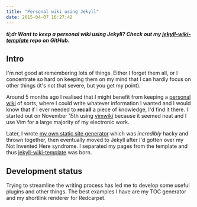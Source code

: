 ```yaml
---
title: "Personal wiki using Jekyll"
date: 2015-04-07 16:27:42
---
```


***tl;dr Want to keep a personal wiki using Jekyll? Check out my
[jekyll-wiki-template][repo] repo on GitHub.***


Intro
-----

I'm not good at remembering lots of things. Either I forget them all, or
I concentrate so hard on keeping them on my mind that I can hardly focus
on other things (it's not that severe, but you get my point).

Around 5 months ago I realised that I might benefit from keeping a
[personal wiki][] of sorts, where I could write whatever information I
wanted and I would know that if I ever needed to **recall** a piece of
knowledge, I'd find it there. I started out on November 15th using
[vimwiki][] because it seemed neat and I use Vim for a large majority of
my electronic work.

[personal wiki]: !Wikipedia
[vimwiki]: !GitHub "vimwiki/vimwiki"

Later, I wrote [my own static site generator][wikify] which was
*incredibly* hacky and thrown together, then eventually moved to Jekyll
after I'd gotten over my Not Invented Here syndrome. I separated my
pages from the template and thus [jekyll-wiki-template][repo] was born.

[wikify]: !GitHub "raehik/wikify"
[repo]: !GitHub "raehik/jekyll-wiki-template"


Development status
------------------

Trying to streamline the writing process has led me to develop some
useful plugins and other things. The best examples I have are my TOC
generator and my shortlink renderer for Redcarpet.
